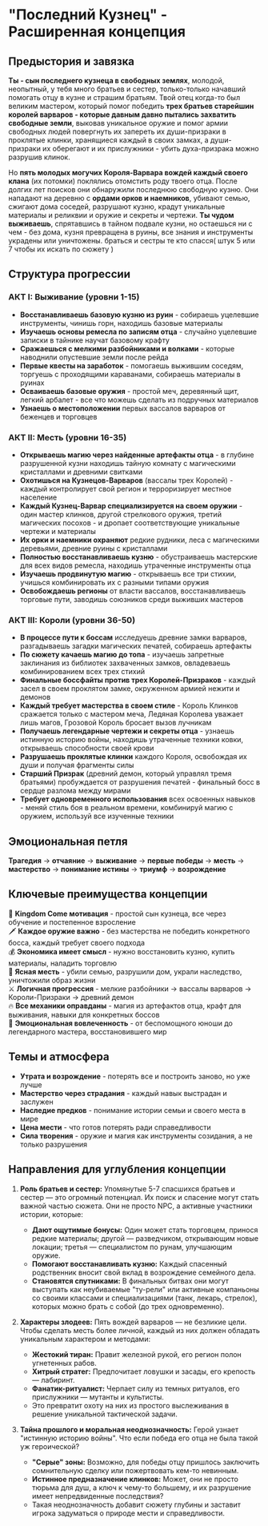 # "Последний Кузнец" - Расширенная концепция

## Предыстория и завязка

**Ты - сын последнего кузнеца в свободных землях**, молодой, неопытный, у тебя много братьев и сестер, только-только начавший помогать отцу в кузне и страшим братьям. Твой отец когда-то был великим мастером, который помог победить **трех братьев старейшин королей варваров - которые давным давно пытались захватить свободные земли**, выковав уникальное оружие и помог армии свободных людей повергнуть их запереть их души-призраки в проклятые клинки, хранящиеся каждый в своих замках, а души-призраки их оберегают и их прислужники - убить духа-призрака можно разрушив клинок. 

Но **пять молодых могучих Короля-Варвара вождей каждый своего клана** (их потомки) поклялись отомстить роду твоего отца. После долгих лет поисков они обнаружили последнюю свободную кузню. Они нападают на деревню с **ордами орков и наемников**, убивают семью, сжигают дома соседей, разрушают кузню, крадут уникальные материалы и реликвии и оружие и секреты и чертежи. **Ты чудом выживаешь**, спрятавшись в тайном подвале кузни, но остаешься ни с чем - без дома, кузня превращена в руины, все знания и инструменты украдены или уничтожены. браться и сестры те кто спасся( штук 5 или 7 чтобы их искать по сюжету ) 

## Структура прогрессии

### АКТ I: Выживание (уровни 1-15)
- **Восстанавливаешь базовую кузню из руин** - собираешь уцелевшие инструменты, чинишь горн, находишь базовые материалы
- **Изучаешь основы ремесла по записям отца** - случайно уцелевшие записки в тайнике научат базовому крафту
- **Сражаешься с мелкими разбойниками и волками** - которые наводнили опустевшие земли после рейда
- **Первые квесты на заработок** - помогаешь выжившим соседям, торгуешь с проходящими караванами, собираешь материалы в руинах
- **Осваиваешь базовые оружия** - простой меч, деревянный щит, легкий арбалет - все что можешь сделать из подручных материалов
- **Узнаешь о местоположении** первых вассалов варваров от беженцев и торговцев

### АКТ II: Месть (уровни 16-35)  
- **Открываешь магию через найденные артефакты отца** - в глубине разрушенной кузни находишь тайную комнату с магическими кристаллами и древними свитками
- **Охотишься на Кузнецов-Варваров** (вассалы трех Королей) - каждый контролирует свой регион и терроризирует местное население
- **Каждый Кузнец-Варвар специализируется на своем оружии** - один мастер клинков, другой стрелкового оружия, третий магических посохов - и дропает соответствующие уникальные чертежи и материалы
- **Их орки и наемники охраняют** редкие рудники, леса с магическими деревьями, древние руины с кристаллами
- **Полностью восстанавливаешь кузню** - обустраиваешь мастерские для всех видов ремесла, находишь утраченные инструменты отца
- **Изучаешь продвинутую магию** - открываешь все три стихии, учишься комбинировать их с разными типами оружия
- **Освобождаешь регионы** от власти вассалов, восстанавливаешь торговые пути, заводишь союзников среди выживших мастеров

### АКТ III: Короли (уровни 36-50)
- **В процессе пути к боссам** исследуешь древние замки варваров, разгадываешь загадки магических печатей, собираешь артефакты
- **По сюжету качаешь магию до топа** - изучаешь запретные заклинания из библиотек захваченных замков, овладеваешь комбинированием всех трех стихий
- **Финальные боссфайты против трех Королей-Призраков** - каждый засел в своем проклятом замке, окруженном армией нежити и демонов
- **Каждый требует мастерства в своем стиле** - Король Клинков сражается только с мастером меча, Ледяная Королева уважает лишь магов, Грозовой Король бросает вызов лучникам
- **Получаешь легендарные чертежи и секреты отца** - узнаешь истинную историю войны, находишь утраченные техники ковки, открываешь способности своей крови
- **Разрушаешь проклятые клинки** каждого Короля, освобождая их души и получая фрагменты силы
- **Старший Призрак** (древний демон, который управлял тремя братьями) пробуждается от разрушения печатей - финальный босс в сердце разлома между мирами
- **Требует одновременного использования** всех освоенных навыков - меняй стиль боя в реальном времени, комбинируй магию с оружием, используй все изученные техники

## Эмоциональная петля
**Трагедия** → **отчаяние** → **выживание** → **первые победы** → **месть** → **мастерство** → **понимание истины** → **триумф** → **возрождение**

## Ключевые преимущества концепции

🔨 **Kingdom Come мотивация** - простой сын кузнеца, все через обучение и постепенное взросление  
🗡️ **Каждое оружие важно** - без мастерства не победить конкретного босса, каждый требует своего подхода  
💰 **Экономика имеет смысл** - нужно восстановить кузню, купить материалы, наладить торговлю  
🎯 **Ясная месть** - убили семью, разрушили дом, украли наследство, уничтожили образ жизни  
⚔️ **Логичная прогрессия** - мелкие разбойники → вассалы варваров → Короли-Призраки → древний демон  
🔥 **Все механики оправданы** - магия из артефактов отца, крафт для выживания, навыки для конкретных боссов  
🌟 **Эмоциональная вовлеченность** - от беспомощного юноши до легендарного мастера, восстановившего мир

## Темы и атмосфера

- **Утрата и возрождение** - потерять все и построить заново, но уже лучше
- **Мастерство через страдания** - каждый навык выстрадан и заслужен  
- **Наследие предков** - понимание истории семьи и своего места в мире
- **Цена мести** - что готов потерять ради справедливости
- **Сила творения** - оружие и магия как инструменты созидания, а не только разрушения

## Направления для углубления концепции

1.  **Роль братьев и сестер:** Упомянутые 5-7 спасшихся братьев и сестер — это огромный потенциал. Их поиск и спасение могут стать важной частью сюжета. Они не просто NPC, а активные участники истории, которые:
    *   **Дают ощутимые бонусы:** Один может стать торговцем, принося редкие материалы; другой — разведчиком, открывающим новые локации; третья — специалистом по рунам, улучшающим оружие.
    *   **Помогают восстанавливать кузню:** Каждый спасенный родственник вносит свой вклад в возрождение семейного дела.
    *   **Становятся спутниками:** В финальных битвах они могут выступать как неубиваемые "ту-рели" или активные компаньоны со своими классами и специализациями (танк, лекарь, стрелок), которых можно брать с собой (до трех одновременно).

2.  **Характеры злодеев:** Пять вождей варваров — не безликие цели. Чтобы сделать месть более личной, каждый из них должен обладать уникальным характером и методами:
    *   **Жестокий тиран:** Правит железной рукой, его регион полон угнетенных рабов.
    *   **Хитрый стратег:** Предпочитает ловушки и засады, его крепость — лабиринт.
    *   **Фанатик-ритуалист:** Черпает силу из темных ритуалов, его прислужники — мутанты и культисты.
    *   Это превратит охоту на них из простого выслеживания в решение уникальной тактической задачи.

3.  **Тайна прошлого и моральная неоднозначность:** Герой узнает "истинную историю войны". Что если победа его отца не была такой уж героической?
    *   **"Серые" зоны:** Возможно, для победы отцу пришлось заключить сомнительную сделку или пожертвовать кем-то невинным.
    *   **Истинное предназначение клинков:** Может, они не просто тюрьма для душ, а ключ к чему-то большему, и их разрушение имеет непредвиденные последствия?
    *   Такая неоднозначность добавит сюжету глубины и заставит игрока задуматься о природе мести и справедливости.